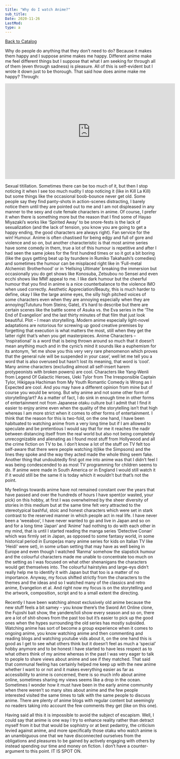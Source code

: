 ```yaml
---
title: "Why do I watch Anime?"
sub_title:
Date: 2020-11-26
LastMod:
type: a
---
```


[Back to Catalog](https://otaking.xyz/index.html)

Why do people do anything that they don’t need to do? Because it makes them happy and I suppose anime makes me happy. Different anime make me feel different things but I suppose that what I am seeking for through all of them (even through sadness) is pleasure. All of this is self-evident but I wrote it down just to be thorough. That said how does anime make me happy? Through:

<iframe width="560" height="315" src="https://www.youtube.com/embed/wx6_MWVHZ4g" title="YouTube video player" frameborder="0" allow="accelerometer; autoplay; clipboard-write; encrypted-media; gyroscope; picture-in-picture" allowfullscreen></iframe>

Sexual titillation. Sometimes there can be too much of it, but then I stop noticing it when I see too much nudity I stop noticing it (like in Kill La Kill) but some things like the occasional boob-bounce never get old. Some people say they find panty-shots in action-scenes distracting, I barely notice them until they are pointed out to me and I am not displeased in any manner to the sexy and cute female characters in anime. Of course, I prefer it when there is something more but the reason that I find some of Hayao Miyazaki’s works like ‘Spirited Away’ to be snore-fests is the lack of sexualization (and the lack of tension, you know you are going to get a happy ending, the good characters are always right). Fan service for the win!
Humour. Anime is often chastised for being edgy and full of gore and violence and so on, but another characteristic is that most anime series have some comedy in them, true a lot of this humour is repetitive and after I had seen the same jokes for the first hundred times or so it got a bit boring (like the guys getting beat up by tsundere in Rumiko Takahashi’s comedies) and sometimes the humour can be misplaced right like in ‘Full-metal Alchemist: Brotherhood’ or in ‘Hellsing Ultimate’ breaking the immersion but occasionally you do get shows like Konosuba, Zetsubou no Sensei and even ecchi shows like MM! appeal to me. I like dark humour but the cheerful humour that you find in anime is a nice counterbalance to the violence IMO when used correctly.
Aesthetic Appreciation/Beauty, this is much harder to define, okay I like the large anime eyes, the silly high pitched voices of some characters even when they are annoying especially when they are annoying(Tututuru from Steins; Gate), it’s hard to describe but there are certain scenes like the battle scene of Asuka vs. the Eva series in the ‘The End of Evangelion’ and the last thirty minutes of that film that just look beautiful.
Plot – I mean storytelling. Modern anime especially light-novel adaptations are notorious for screwing up good creative premises by forgetting that execution is what matters the most, still when they get the latter right that’s when you get masterpieces.
Anime Characters – ‘Inspirational’ is a word that is being thrown around so much that it doesn’t mean anything much and in the cynic’s mind it sounds like a euphemism for its antonym, ‘let me show you this very very rare phenomenon which proves that the general rule will be suspended in your case’, well let me tell you a word that is also overused but hasn’t lost its meaning, that word is ‘cool’. Many anime characters (excluding almost all self-insert harem protypeonists with broken powers) are cool. Characters like Yang-Wenli from Legend Of Galactic Heroes, Ueki Tylor from The Irresponsible Captain Tylor, Hikigaya Hachiman from My Youth Romantic Comedy is Wrong as I Expected are cool. And you may have a different opinion from mine but of course you would be wrong.
But why anime and not some other form of storytelling/art? As a matter of fact, I do sink in enough time in other forms of entertainment not from Japanese otaku culture but I admit that I find it easier to enjoy anime even when the quality of the storytelling isn’t that high whereas I am more strict when it comes to other forms of entertainment. I think that the reason for this is two-fold, on the one hand, I have been habituated to watching anime from a very long time but if I am allowed to speculate and be pretentious I would say that for me it reaches the nadir between distancing itself from the real world but also not being completely unrecognizable and alienating as I found most stuff from Hollywood and all the crime fiction on TV to be. I don’t know a lot of the stuff on TV felt too self-aware that there were people watching it(like the Simpsons) and the lines they spoke and the way they acted made the whole thing seem fake. Another thing that undoubtedly first got me into anime was that I didn’t feel I was being condescended to as most TV programming for children seems to do. If anime were made in South America or in England I would still watch it if it would still be the same it is today which it wouldn’t but that’s not the point.

My feelings towards anime have not remained constant over the years that have passed and over the hundreds of hours I have spent(or wasted, your pick) on this hobby, at first I was overwhelmed by the sheer diversity of stories in this medium but at the same time felt very attracted to the stereotypical bashful, stoic and honest characters which were set in stark contrast to the reserved manner in which people act in real life. I have never been a ‘weeaboo’, I have never wanted to go and live in Japan and so on and for a long time ‘Japan’ and ‘Anime’ had nothing to do with each other in my mind, that is until I started reading the manga series ‘Detective Conan’ which was firmly set in Japan, as opposed to some fantasy world, in some historical period in Europe(as many anime series for kids on Italian TV like ‘Heidi’ were set), in some urban setting that may have as well being in Europe and even though I watched ‘Ranma’ somehow the slapstick humour and the colourful characters made me unable to concentrate too much on the setting as I was focused on what other shenanigans the characters would get themselves into. The colourful hairstyles and large-eys didn’t really help me to identify it with Japan but that too is a matter of no importance. Anyway, my focus shifted strictly from the characters to the themes and the ideas and so I watched many of the classics and retro anime, Evangelion et al. And right now my focus is on the storytelling and the artwork, composition, script and to a small extent the directing.

Recently I have been watching almost exclusively old anime because the new stuff feels a bit samey – you know there’s the Sword Art Online clone, the Fujoshi bait show, the yandere/loli show every season and so on, there are a lot of shit-shows from the past too but it’s easier to pick up the good ones when the hypes surrounding the old series has mostly subsided. Watching anime has sort of become a group experience when it comes to ongoing anime, you know watching anime and then commenting and reading blogs and watching youtube vids about it, on the one hand this is good as I get to see what others think but it doesn’t feel as much a ‘special’ hobby anymore and to be honest I have started to have less respect as to what others think of my anime whereas in the past I was very eager to talk to people to share views about anime and see if they matched. That said that communal feeling has certainly helped me keep up with the new anime whether I want to or not and it makes everything easier as far as accessibility to anime is concerned, there is so much info about anime online, sometimes sharing my views seems like a drop in the ocean. Sometimes I wonder how it must have been in the early anime community when there weren’t so many sites about anime and the few people interested visited the same times to talk with the same people to discuss anime. There are plenty of anime blogs with regular content but seemingly no readers taking into account the few comments they get (like on this one).

Having said all this it is impossible to avoid the subject of escapism. Well, I could say that anime is one way I try to enhance reality rather than detract myself from it but that would be sophistry or at best pedantry, the criticism levied against anime, and more specifically those otaku who watch anime is an unambiguous one that we have disconnected ourselves from the obligations and pleasures to be gained by actively engaging with others by instead spending our time and money on fiction. I don’t have a counter-argument to this point. IT IS SPOT ON.
